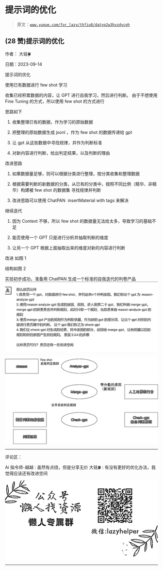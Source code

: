 # 提示词的优化

> 原文：[`www.yuque.com/for_lazy/thfiu8/datyp2w3hvzdycgh`](https://www.yuque.com/for_lazy/thfiu8/datyp2w3hvzdycgh)

## (28 赞)提示词的优化

作者： 大铭🍀

日期：2023-09-14

提示词的优化

使用已有数据进行 few shot 学习

收集已经积累数据的内容，让 GPT 进行自我学习，然后进行判断。
由于不想使用 Fine Tuning 的方式，所以使用 few shot 的方式进行

思路如下

1.  收集整理已有的数据，作为学习的原始数据

2.  把整理的原始数据生成 jsonl ，作为 few shot 的数据传递给 gpt

3.  让 gpt 从这些数据中寻找规律，并作为判断标准

4.  对新内容进行判断，给出判定结果，以及判断的理由

改进思路

1.  如果数据量足够，则可以根据分类进行整理，按分类收集和整理数据

2.  根据需要判断的新数据的分类，从已有的分类中，按照不同比例（精华、非精华）构建被 few shot 的数据集
    寻找规律并判断

3.  改进思路可以使用 ChatPAN  insertMaterial with tags 来解决

继续迭代

1.  因为 Context 不够，所以 few shot 的数据量无法给太多，导致学习的基础不足

2.  能否使用一个 GPT 只是进行分析并抽取判断的维度

3.  让另一个 GPT 根据上面抽取出来的维度对新的内容进行判断

改进
如图 1

结构如图 2

实验初步成功，准备用 ChatPAN 生成一个标准的自我迭代的判卷产品![](img/f97062b76dffa8027fcede1a5d8aabb2.png)

![](img/7c93ecf6d989fcfe25a8b100a3d1c88d.png)

* * *

评论区：

Ai 指令师-越越 : 虽然有点绕，但是分享无价
大铭🍀 : 有没有更好的优化办法，我觉得应该还有改进空间

![](img/1c37d505930596d12a88ab23e11aa07a.png)

* * *